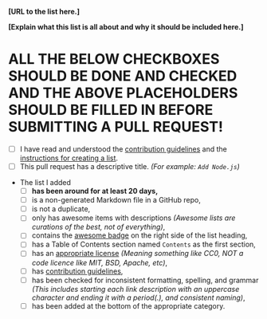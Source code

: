 <!-- Please fill in the **bold** fields and tick all applicable boxes by placing an "x" inside "[ ]". -->

**[URL to the list here.]**

**[Explain what this list is all about and why it should be included here.]**

# ALL THE BELOW CHECKBOXES SHOULD BE DONE AND CHECKED AND THE ABOVE PLACEHOLDERS SHOULD BE FILLED IN BEFORE SUBMITTING A PULL REQUEST!

- [ ] I have read and understood the [contribution guidelines](https://github.com/sindresorhus/awesome/blob/master/contributing.md) and the [instructions for creating a list](https://github.com/sindresorhus/awesome/blob/master/create-list.md).
- [ ] This pull request has a descriptive title. *(For example: `Add Node.js`)*
- The list I added
	- [ ] **has been around for at least 20 days,**
	- [ ] is a non-generated Markdown file in a GitHub repo,
	- [ ] is not a duplicate,
	- [ ] only has awesome items with descriptions *(Awesome lists are curations of the best, not of everything)*,
	- [ ] contains the [awesome badge](https://github.com/sindresorhus/awesome/blob/master/awesome.md#awesome-badge) on the right side of the list heading,
	- [ ] has a Table of Contents section named `Contents` as the first section,
	- [ ] has an [appropriate license](https://github.com/sindresorhus/awesome/blob/master/awesome.md#choose-an-appropriate-license) *(Meaning something like CC0, NOT a code licence like MIT, BSD, Apache, etc)*,
	- [ ] has [contribution guidelines](https://github.com/sindresorhus/awesome/blob/master/awesome.md#include-contribution-guidelines),
	- [ ] has been checked for inconsistent formatting, spelling, and grammar *(This includes starting each link description with an uppercase character and ending it with a period(.), and consistent naming)*,
	- [ ] has been added at the bottom of the appropriate category.
